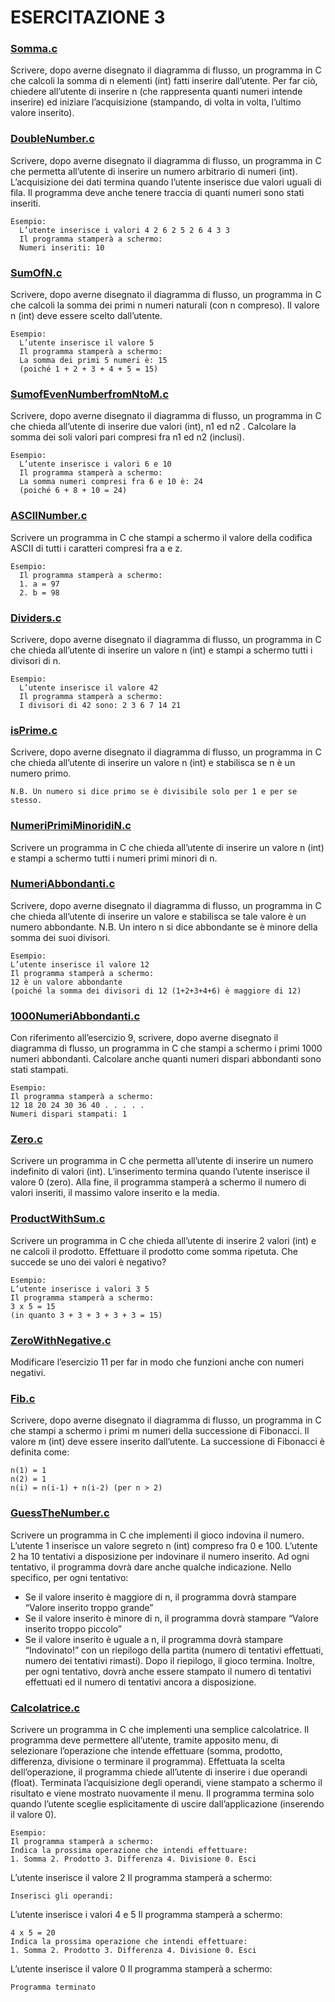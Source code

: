 # ESERCITAZIONE 3

### [Somma.c](https://github.com/fralabi/Computer_Engineering/blob/main/Primo_Anno/CALCOLATORI%20ELETTRONICI%20C.I.%20-%20FONDAMENTI%20DI%20PROGRAMMAZIONE/ESERCITAZIONE/3/Somma.c)
Scrivere, dopo averne disegnato il diagramma di flusso, un programma in C che calcoli la somma di n
elementi (int) fatti inserire dall’utente. Per far ciò, chiedere all’utente di inserire n (che rappresenta
quanti numeri intende inserire) ed iniziare l’acquisizione (stampando, di volta in volta, l’ultimo valore
inserito).

### [DoubleNumber.c](https://github.com/fralabi/Computer_Engineering/blob/main/Primo_Anno/CALCOLATORI%20ELETTRONICI%20C.I.%20-%20FONDAMENTI%20DI%20PROGRAMMAZIONE/ESERCITAZIONE/3/DoubleNumber.c)
Scrivere, dopo averne disegnato il diagramma di flusso, un programma in C che permetta all’utente di
inserire un numero arbitrario di numeri (int).
L’acquisizione dei dati termina quando l’utente inserisce due valori uguali di fila. Il programma deve
anche tenere traccia di quanti numeri sono stati inseriti.
```
Esempio:
  L’utente inserisce i valori 4 2 6 2 5 2 6 4 3 3
  Il programma stamperà a schermo:
  Numeri inseriti: 10
```

### [SumOfN.c](https://github.com/fralabi/Computer_Engineering/blob/main/Primo_Anno/CALCOLATORI%20ELETTRONICI%20C.I.%20-%20FONDAMENTI%20DI%20PROGRAMMAZIONE/ESERCITAZIONE/3/SumofN.c)
Scrivere, dopo averne disegnato il diagramma di flusso, un programma in C che calcoli la somma dei
primi n numeri naturali (con n compreso). Il valore n (int) deve essere scelto dall’utente.
```
Esempio:
  L’utente inserisce il valore 5
  Il programma stamperà a schermo:
  La somma dei primi 5 numeri è: 15
  (poiché 1 + 2 + 3 + 4 + 5 = 15)
```

### [SumofEvenNumberfromNtoM.c](https://github.com/fralabi/Computer_Engineering/blob/main/Primo_Anno/CALCOLATORI%20ELETTRONICI%20C.I.%20-%20FONDAMENTI%20DI%20PROGRAMMAZIONE/ESERCITAZIONE/3/SumofEvenNumberfromNtoM.c)
Scrivere, dopo averne disegnato il diagramma di flusso, un programma in C che chieda all’utente di
inserire due valori (int), n1 ed n2 .
Calcolare la somma dei soli valori pari compresi fra n1 ed n2 (inclusi).
```
Esempio:
  L’utente inserisce i valori 6 e 10
  Il programma stamperà a schermo:
  La somma numeri compresi fra 6 e 10 è: 24
  (poiché 6 + 8 + 10 = 24)
```

### [ASCIINumber.c](https://github.com/fralabi/Computer_Engineering/blob/main/Primo_Anno/CALCOLATORI%20ELETTRONICI%20C.I.%20-%20FONDAMENTI%20DI%20PROGRAMMAZIONE/ESERCITAZIONE/3/ASCIINumber.c)
Scrivere un programma in C che stampi a schermo il valore della codifica ASCII di tutti i caratteri
compresi fra a e z.
```
Esempio:
  Il programma stamperà a schermo:
  1. a = 97
  2. b = 98
```

### [Dividers.c](https://github.com/fralabi/Computer_Engineering/blob/main/Primo_Anno/CALCOLATORI%20ELETTRONICI%20C.I.%20-%20FONDAMENTI%20DI%20PROGRAMMAZIONE/ESERCITAZIONE/3/Dividers.c)
Scrivere, dopo averne disegnato il diagramma di flusso, un programma in C che chieda all’utente di
inserire un valore n (int) e stampi a schermo tutti i divisori di n.
```
Esempio:
  L’utente inserisce il valore 42
  Il programma stamperà a schermo:
  I divisori di 42 sono: 2 3 6 7 14 21
```

### [isPrime.c](https://github.com/fralabi/Computer_Engineering/blob/main/Primo_Anno/CALCOLATORI%20ELETTRONICI%20C.I.%20-%20FONDAMENTI%20DI%20PROGRAMMAZIONE/ESERCITAZIONE/3/isPrime.c)
Scrivere, dopo averne disegnato il diagramma di flusso, un programma in C che chieda all’utente di
inserire un valore n (int) e stabilisca se n è un numero primo.
```
N.B. Un numero si dice primo se è divisibile solo per 1 e per se stesso.
```

### [NumeriPrimiMinoridiN.c]()
Scrivere un programma in C che chieda all’utente di inserire un valore n (int) e stampi a schermo tutti i
numeri primi minori di n.

### [NumeriAbbondanti.c]()
Scrivere, dopo averne disegnato il diagramma di flusso, un programma in C che chieda all’utente di
inserire un valore e stabilisca se tale valore è un numero abbondante.
N.B. Un intero n si dice abbondante se è minore della somma dei suoi divisori.
```
Esempio:
L’utente inserisce il valore 12
Il programma stamperà a schermo:
12 è un valore abbondante
(poiché la somma dei divisori di 12 (1+2+3+4+6) è maggiore di 12)
```

### [1000NumeriAbbondanti.c]()
Con riferimento all’esercizio 9, scrivere, dopo averne disegnato il diagramma di flusso, un programma in
C che stampi a schermo i primi 1000 numeri abbondanti. Calcolare anche quanti numeri dispari
abbondanti sono stati stampati.
```
Esempio:
Il programma stamperà a schermo:
12 18 20 24 30 36 40 . . . . .
Numeri dispari stampati: 1
```

### [Zero.c]()
Scrivere un programma in C che permetta all’utente di inserire un numero indefinito di valori (int).
L’inserimento termina quando l’utente inserisce il valore 0 (zero). Alla fine, il programma stamperà a
schermo il numero di valori inseriti, il massimo valore inserito e la media.

### [ProductWithSum.c]()
Scrivere un programma in C che chieda all’utente di inserire 2 valori (int) e ne calcoli il prodotto.
Effettuare il prodotto come somma ripetuta. Che succede se uno dei valori è negativo?
```
Esempio:
L’utente inserisce i valori 3 5
Il programma stamperà a schermo:
3 x 5 = 15
(in quanto 3 + 3 + 3 + 3 + 3 = 15)
```

### [ZeroWithNegative.c]()
Modificare l’esercizio 11 per far in modo che funzioni anche con numeri negativi.

### [Fib.c]()
Scrivere, dopo averne disegnato il diagramma di flusso, un programma in C che stampi a schermo i primi
m numeri della successione di Fibonacci. Il valore m (int) deve essere inserito dall’utente.
La successione di Fibonacci è definita come:
```
n(1) = 1
n(2) = 1
n(i) = n(i-1) + n(i-2) (per n > 2)
```

### [GuessTheNumber.c]()
Scrivere un programma in C che implementi il gioco indovina il numero.
L’utente 1 inserisce un valore segreto n (int) compreso fra 0 e 100. L’utente 2 ha 10 tentativi a
disposizione per indovinare il numero inserito.
Ad ogni tentativo, il programma dovrà dare anche qualche indicazione.
Nello specifico, per ogni tentativo:
- Se il valore inserito è maggiore di n, il programma dovrà stampare “Valore inserito troppo
grande”
- Se il valore inserito è minore di n, il programma dovrà stampare “Valore inserito troppo
piccolo”
- Se il valore inserito è uguale a n, il programma dovrà stampare “Indovinato!” con un riepilogo
della partita (numero di tentativi effettuati, numero dei tentativi rimasti). Dopo il riepilogo, il
gioco termina.
Inoltre, per ogni tentativo, dovrà anche essere stampato il numero di tentativi effettuati ed il numero di
tentativi ancora a disposizione.

### [Calcolatrice.c]()
Scrivere un programma in C che implementi una semplice calcolatrice. Il programma deve permettere
all’utente, tramite apposito menu, di selezionare l’operazione che intende effettuare (somma, prodotto,
differenza, divisione o terminare il programma).
Effettuata la scelta dell’operazione, il programma chiede all’utente di inserire i due operandi (float).
Terminata l’acquisizione degli operandi, viene stampato a schermo il risultato e viene mostrato
nuovamente il menu.
Il programma termina solo quando l’utente sceglie esplicitamente di uscire dall’applicazione (inserendo il
valore 0).
```
Esempio:
Il programma stamperà a schermo:
Indica la prossima operazione che intendi effettuare:
1. Somma 2. Prodotto 3. Differenza 4. Divisione 0. Esci
```
L’utente inserisce il valore 2
Il programma stamperà a schermo:
```
Inserisci gli operandi:
```
L’utente inserisce i valori 4 e 5
Il programma stamperà a schermo:
```
4 x 5 = 20
Indica la prossima operazione che intendi effettuare:
1. Somma 2. Prodotto 3. Differenza 4. Divisione 0. Esci
```
L’utente inserisce il valore 0
Il programma stamperà a schermo:
```
Programma terminato
```




